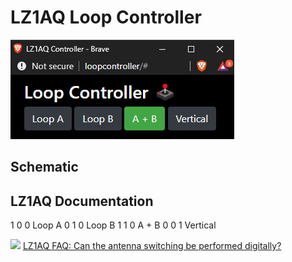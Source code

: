 # LZ1AQ Loop Controller

![](screenshot.png)

## Schematic

## LZ1AQ Documentation

1 0 0 Loop A 
0 1 0 Loop B
1 1 0 A + B
0 0 1 Vertical

![](http://active-antenna.eu/wp-content/uploads/2014/03/digital-control-aaa-faq.jpg)
[LZ1AQ FAQ: Can the antenna switching be performed digitally?](http://active-antenna.eu/amplifier-kit/faq-aaa-1b/#antenna-swith)